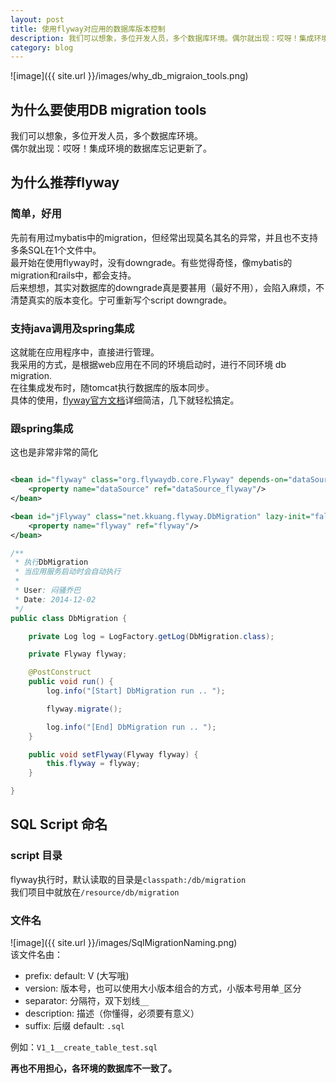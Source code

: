 ```yaml
---
layout: post 
title: 使用flyway对应用的数据库版本控制
description: 我们可以想象，多位开发人员，多个数据库环境。偶尔就出现：哎呀！集成环境的数据库忘记更新了。推荐使用flyway进行应用程序的数据库版本控制。
category: blog
---
```

![image]({{ site.url }}/images/why_db_migraion_tools.png)

## 为什么要使用DB migration tools

我们可以想象，多位开发人员，多个数据库环境。  
偶尔就出现：哎呀！集成环境的数据库忘记更新了。  

## 为什么推荐flyway

### 简单，好用
先前有用过mybatis中的migration，但经常出现莫名其名的异常，并且也不支持多条SQL在1个文件中。    
最开始在使用flyway时，没有downgrade。有些觉得奇怪，像mybatis的migration和rails中，都会支持。   
后来想想，其实对数据库的downgrade真是要甚用（最好不用），会陷入麻烦，不清楚真实的版本变化。宁可重新写个script downgrade。

### 支持java调用及spring集成
这就能在应用程序中，直接进行管理。  
我采用的方式，是根据web应用在不同的环境启动时，进行不同环境 db migration.  
在往集成发布时，随tomcat执行数据库的版本同步。    
具体的使用，[flyway官方文档](http://flywaydb.org/getstarted/)详细简洁，几下就轻松搞定。

### 跟spring集成
这也是非常非常的简化

```xml

<bean id="flyway" class="org.flywaydb.core.Flyway" depends-on="dataSource_flyway" lazy-init="false">
    <property name="dataSource" ref="dataSource_flyway"/>
</bean>

<bean id="jFlyway" class="net.kkuang.flyway.DbMigration" lazy-init="false" depends-on="flyway">
    <property name="flyway" ref="flyway"/>
</bean>
```

```java
/**
 * 执行DbMigration
 * 当应用服务启动时会自动执行
 *
 * User: 闷骚乔巴
 * Date: 2014-12-02
 */
public class DbMigration {

    private Log log = LogFactory.getLog(DbMigration.class);

    private Flyway flyway;

    @PostConstruct
    public void run() {
        log.info("[Start] DbMigration run .. ");

        flyway.migrate();

        log.info("[End] DbMigration run .. ");
    }

    public void setFlyway(Flyway flyway) {
        this.flyway = flyway;
    }

}

```

## SQL Script 命名

### script 目录
flyway执行时，默认读取的目录是`classpath:/db/migration`  
我们项目中就放在`/resource/db/migration`  

### 文件名 
![image]({{ site.url }}/images/SqlMigrationNaming.png)  
该文件名由：   
* prefix: default: V (大写哦)  
* version: 版本号，也可以使用大小版本组合的方式，小版本号用单`_`区分   
* separator: 分隔符，双下划线`__`    
* description: 描述（你懂得，必须要有意义）   
* suffix: 后缀 default: `.sql`    

例如：`V1_1__create_table_test.sql`

**再也不用担心，各环境的数据库不一致了。**
